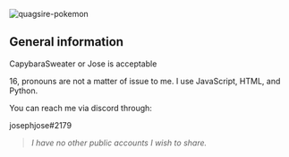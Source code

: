![quagsire-pokemon](https://user-images.githubusercontent.com/114749875/196027124-5fd294e8-0b12-48ae-8eda-029c269cad49.gif)
 
## General information
CapybaraSweater or Jose is acceptable
 
16, pronouns are not a matter of issue to me. I use JavaScript, HTML, and Python.
 
  You can reach me via discord through:
   
  josephjose#2179
   
  > *I have no other public accounts I wish to share.*

